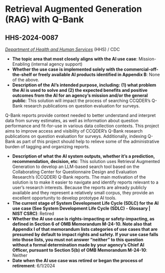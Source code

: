 # Retrieval Augmented Generation (RAG) with Q-Bank
## HHS-2024-0087
_[Department of Health and Human Services](<../3_agency/Department of Health and Human Services.md>)_ (HHS) / CDC


+ **The topic area that most closely aligns with the AI use case**: Mission-Enabling (internal agency support)
+ **Whether the use case is implemented solely with the commercial-off-the-shelf or freely available AI products identified in Appendix B**: None of the above.
+ **Description of the AI’s intended purpose, including: (1) what problem the AI is used to solve and (2) the expected benefits and positive outcomes from the AI for an agency’s mission and/or the general public**: This solution will impact the process of searching CCQDER’s Q-Bank research publications on question evaluation for surveys. 

Q-Bank reports provide context needed to better understand and interpret data from survey estimates, as well as information about question performance and fit-for-use in various data collection contexts.
This project aims to improve access and visibility of CCQDER’s Q-Bank research publications on question evaluation for surveys. Additionally, indexing Q-Bank as part of this project should help to relieve some of the administrative burden of tagging and organizing reports.
+ **Description of what the AI system outputs, whether it’s a prediction, recommendation, decision, etc**: This solution uses Retrieval Augmented Generation to develop an LLM-based search tool based on the Collaborating Center for Questionnaire Design and Evaluation Research’s (CCQDER) Q-Bank reports. The main motivation of the solution is to make it easier to navigate and identify reports relevant to a user’s research interests. Because the reports are already publicly available and they represent a relatively small corpus, they provide an excellent opportunity to develop prototype AI tools.
+ **The current stage of System Development Life Cycle (SDLC) for the AI use case (See System Development Life Cycle (SDLC) - Glossary | NIST CSRC)**: Retired
+ **Whether the AI use case is rights-impacting or safety-impacting, as defined in Section 6 of OMB Memorandum M-24-10. Note also that Appendix I of that memorandum lists categories of use cases that are presumed by default to impact rights and safety. If your use case falls into those lists, you must not answer “neither” to this question without a formal determination made by your agency’s Chief AI Officer, pursuant to Section 5(b) of OMB Memorandum M-24-10**: Neither
+ **Date when the AI use case was retired or began the process of retirement**: 6/1/2024
